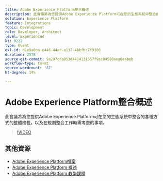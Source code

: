 ```yaml
---
title: Adobe Experience Platform整合概述
description: 此會議將為您提供Adobe Experience Platform可在您的生態系統中整合的各種方式的整體檢視，以及在規劃整合工作時需考慮的事項。
solution: Experience Platform
feature: Integrations
topic: Development
role: Developer, Architect
level: Experienced
kt: 9222
type: Event
exl-id: d1e9a0ba-e446-44ad-a137-4bbfbc7f9100
duration: 2578
source-git-commit: 9a297cda953d4414131657f9ac84580aea0eabeb
workflow-type: tm+mt
source-wordcount: '87'
ht-degree: 14%

---
```


# Adobe Experience Platform整合概述

此會議將為您提供Adobe Experience Platform可在您的生態系統中整合的各種方式的整體檢視，以及在規劃整合工作時需考慮的事項。


>[!VIDEO](https://video.tv.adobe.com/v/337715/?quality=12&learn=on&hidetitle=true)

## 其他資源

- [Adobe Experience Platform檔案](https://experienceleague.adobe.com/docs/experience-platform.html)
- [Adobe Experience Platform 概述](https://experienceleague.adobe.com/docs/experience-platform/landing/home.html?lang=zh-Hant)
- [Adobe Experience Platform 教學課程](https://experienceleague.adobe.com/docs/platform-learn/tutorials/overview.html?lang=zh-Hant)
